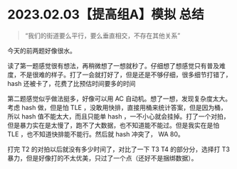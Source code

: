 # 2023.02.03【提高组A】模拟 总结

> “我们的街道要么平行，要么垂直相交，不存在其他关系”

今天的前两题好像很水。

读了第一题感觉很有想法，再稍微想了一想就秒了。仔细想了想感觉只有普及难度，不是很难的样子。打了一会就打好了，但是还是不够仔细，很多细节打错了， hash 还被卡了，花费了比预估时间要多的时间

第二题感觉似乎做法挺多，好像可以用 AC 自动机。想了一想，发现复杂度太大。考虑 hash 做，但是怕 TLE ，没敢用快排，直接用桶来统计答案，但是因为桶，所以 hash 值不能太大，而且只能单 hash ，一不小心就会挂掉。打了一个对拍，但是暴力实在是太慢了，跑不了大数据，也不知道能不能过。但是我实在是怕 TLE ，也不知道快排能不能行。然后就 hash 冲突了， WA 80。

打完 T2 的对拍以后就没有多少时间了，对比了一下 T3 T4 的部分分，选择打 T3 暴力，但是好像打的不太优美，只过了一个点（还好不是捆绑数据）。